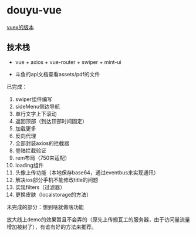 # douyu-vue

[vuex的版本](https://github.com/liuxingzhijian1320/douyu-vuex)

## 技术栈
- vue + axios + vue-router + swiper + mint-ui

- 斗鱼的api文档查看assets/pdf的文件

已完成：
1. swiper组件编写
2. sideMenu侧边导航
3. 单行文字上下滚动
4. 返回顶部（到达顶部时间固定）
5. 加载更多
6. 反向代理
7. 全部封装axios的拦截器
8. 登陆拦截验证
9. rem布局（750来适配）
10. loading组件
11. 头像上传功能（本地保存base64，通过eventbus来实现通讯）
12. 解决ios部分手机不能修改title的问题
13. 实现filters（过滤器）
14. 更换皮肤（localstorage的方法）


未完成的部分：想到啥就做啥功能

放大线上demo的效果暂且不会弄的（原先上传搬瓦工的服务器，由于访问量流量增加被封了），有谁有好的方法来推荐。
